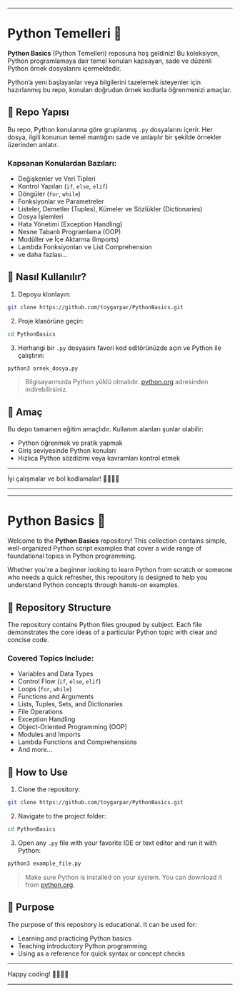 

---


# Python Temelleri 🐍

**Python Basics** (Python Temelleri) reposuna hoş geldiniz! Bu koleksiyon, Python programlamaya dair temel konuları kapsayan, sade ve düzenli Python örnek dosyalarını içermektedir.

Python’a yeni başlayanlar veya bilgilerini tazelemek isteyenler için hazırlanmış bu repo, konuları doğrudan örnek kodlarla öğrenmenizi amaçlar.

## 📁 Repo Yapısı

Bu repo, Python konularına göre gruplanmış `.py` dosyalarını içerir. Her dosya, ilgili konunun temel mantığını sade ve anlaşılır bir şekilde örnekler üzerinden anlatır.

### Kapsanan Konulardan Bazıları:

- Değişkenler ve Veri Tipleri  
- Kontrol Yapıları (`if`, `else`, `elif`)  
- Döngüler (`for`, `while`)  
- Fonksiyonlar ve Parametreler  
- Listeler, Demetler (Tuples), Kümeler ve Sözlükler (Dictionaries)  
- Dosya İşlemleri  
- Hata Yönetimi (Exception Handling)  
- Nesne Tabanlı Programlama (OOP)  
- Modüller ve İçe Aktarma (Imports)  
- Lambda Fonksiyonları ve List Comprehension  
- ve daha fazlası...

## 🚀 Nasıl Kullanılır?

1. Depoyu klonlayın:

```bash
git clone https://github.com/toygarpar/PythonBasics.git
```

2. Proje klasörüne geçin:

```bash
cd PythonBasics
```

3. Herhangi bir `.py` dosyasını favori kod editörünüzde açın ve Python ile çalıştırın:

```bash
python3 ornek_dosya.py
```

> Bilgisayarınızda Python yüklü olmalıdır. [python.org](https://www.python.org/) adresinden indirebilirsiniz.

## 🎯 Amaç

Bu depo tamamen eğitim amaçlıdır. Kullanım alanları şunlar olabilir:
- Python öğrenmek ve pratik yapmak
- Giriş seviyesinde Python konuları  
- Hızlıca Python sözdizimi veya kavramları kontrol etmek



---

İyi çalışmalar ve bol kodlamalar! 👨‍💻👩‍💻  


---





---


# Python Basics 🐍

Welcome to the **Python Basics** repository! This collection contains simple, well-organized Python script examples that cover a wide range of foundational topics in Python programming.

Whether you're a beginner looking to learn Python from scratch or someone who needs a quick refresher, this repository is designed to help you understand Python concepts through hands-on examples.

## 📁 Repository Structure

The repository contains Python files grouped by subject. Each file demonstrates the core ideas of a particular Python topic with clear and concise code.

### Covered Topics Include:

- Variables and Data Types  
- Control Flow (`if`, `else`, `elif`)  
- Loops (`for`, `while`)  
- Functions and Arguments  
- Lists, Tuples, Sets, and Dictionaries  
- File Operations  
- Exception Handling  
- Object-Oriented Programming (OOP)  
- Modules and Imports  
- Lambda Functions and Comprehensions  
- And more...

## 🚀 How to Use

1. Clone the repository:

```bash
git clone https://github.com/toygarpar/PythonBasics.git
```

2. Navigate to the project folder:

```bash
cd PythonBasics
```

3. Open any `.py` file with your favorite IDE or text editor and run it with Python:

```bash
python3 example_file.py
```

> Make sure Python is installed on your system. You can download it from [python.org](https://www.python.org/).

## 🎯 Purpose

The purpose of this repository is educational. It can be used for:
- Learning and practicing Python basics
- Teaching introductory Python programming
- Using as a reference for quick syntax or concept checks



---

Happy coding! 👨‍💻👩‍💻  


---

